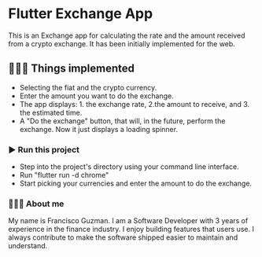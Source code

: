 # Flutter Exchange App

This is an Exchange app for calculating the rate and the amount received from a crypto exchange. It has been initially implemented for the web.

## 👨🏼‍💻 Things implemented

- Selecting the fiat and the crypto currency.
- Enter the amount you want to do the exchange.
- The app displays: 1. the exchange rate, 2.the amount to receive, and 3. the estimated time.
- A "Do the exchange" button, that will, in the future, perform the exchange. Now it just displays a loading spinner.

### ▶️ Run this project

- Step into the project's directory using your command line interface.
- Run "flutter run -d chrome"
- Start picking your currencies and enter the amount to do the exchange.

### 👨🏼‍💻 About me

My name is Francisco Guzman. I am a Software Developer with 3 years of experience in the finance industry. I enjoy building features that users use. I always contribute to make the software shipped easier to maintain and understand.
